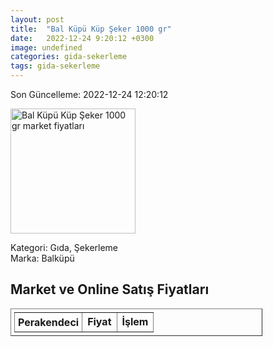 ```yaml
---
layout: post
title:  "Bal Küpü Küp Şeker 1000 gr"
date:   2022-12-24 9:20:12 +0300
image: undefined
categories: gida-sekerleme
tags: gida-sekerleme
---
```


Son Güncelleme: 2022-12-24 12:20:12

<img src="undefined" width="200" alt="Bal Küpü Küp Şeker 1000 gr market fiyatları" />

Kategori: Gıda, Şekerleme
<br />
Marka: Balküpü

<h2>Market ve Online Satış Fiyatları</h2>

<table border="1" style="padding: 5px;width:80%;">
  <tr>
    <td style="padding: 5px;"><strong>Perakendeci</strong></td>
    <td><strong>Fiyat</strong></td>
    <td><strong>İşlem</strong></td>
  </tr>
  
</table>
